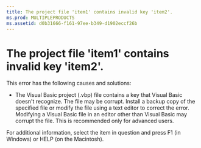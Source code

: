 ```yaml
---
title: The project file 'item1' contains invalid key 'item2'.
ms.prod: MULTIPLEPRODUCTS
ms.assetid: d0b31666-f161-97ee-b349-d1902eccf26b
---
```



# The project file 'item1' contains invalid key 'item2'.

This error has the following causes and solutions:



- The Visual Basic project (.vbp) file contains a key that Visual Basic doesn't recognize. The file may be corrupt. Install a backup copy of the specified file or modify the file using a text editor to correct the error. Modifying a Visual Basic file in an editor other than Visual Basic may corrupt the file. This is recommended only for advanced users.
    

For additional information, select the item in question and press F1 (in Windows) or HELP (on the Macintosh).

